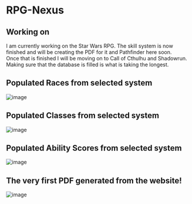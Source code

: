 # RPG-Nexus
## Working on <br />
I am currently working on the Star Wars RPG. The skill system is now finished and will be creating the PDF for it and Pathfinder here soon. <br />
Once that is finished I will be moving on to Call of Cthulhu and Shadowrun. Making sure that the database is filled is what is taking the longest.

## Populated Races from selected system<br />
![image](https://github.com/user-attachments/assets/369565a9-4bee-4411-ad8c-f696bd594180)

## Populated Classes from selected system<br />
![image](https://github.com/user-attachments/assets/2dadec97-c23b-4388-9610-ab79d2cde0ef)

## Populated Ability Scores from selected system<br />
![image](https://github.com/user-attachments/assets/2d41171a-9a29-4a32-8248-a4e8a9725a4d)

## The very first PDF generated from the website!<br />
![image](https://github.com/user-attachments/assets/05df2f32-a311-448d-95da-2b82c4239fbb)

